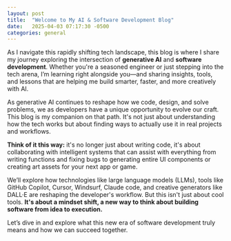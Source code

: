 ```yaml
---
layout: post
title:  "Welcome to My AI & Software Development Blog"
date:   2025-04-03 07:17:30 -0500
categories: general
---
```


As I navigate this rapidly shifting tech landscape, this blog is where I share my journey exploring the intersection of **generative AI** and **software development**. Whether you're a seasoned engineer or just stepping into the tech arena, I’m learning right alongside you—and sharing insights, tools, and lessons that are helping me build smarter, faster, and more creatively with AI.

As generative AI continues to reshape how we code, design, and solve problems, we as developers have a unique opportunity to evolve our craft. This blog is my companion on that path. It's not just about understanding how the tech works but about finding ways to actually use it in real projects and workflows.

**Think of it this way:** it's no longer just about writing code, it's about collaborating with intelligent systems that can assist with everything from writing functions and fixing bugs to generating entire UI components or creating art assets for your next app or game.

We’ll explore how technologies like large language models (LLMs), tools like GitHub Copilot,  Cursor, Windsurf, Claude code, and creative generators like DALL·E are reshaping the developer's workflow. But this isn't just about cool tools. **It's about a mindset shift, a new way to think about building software from idea to execution.**

Let’s dive in and explore what this new era of software development truly means and how we can succeed together.


